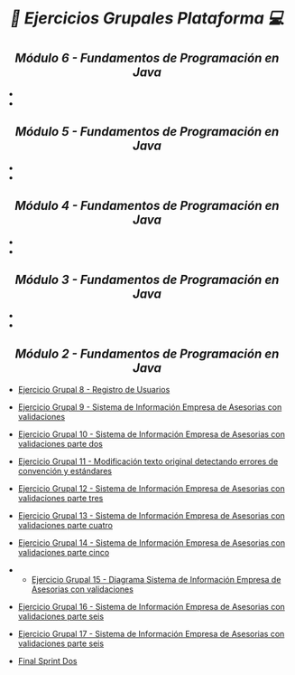 **_<h1 align="center">:vulcan_salute: Ejercicios Grupales Plataforma :computer:</h1>_**
**_<h2 align="center">Módulo 6 - Fundamentos de Programación en Java</h2>_**

- []()
- []()

**_<h2 align="center">Módulo 5 - Fundamentos de Programación en Java</h2>_**

- []()
- []()

**_<h2 align="center">Módulo 4 - Fundamentos de Programación en Java</h2>_**

- []()
- []()

**_<h2 align="center">Módulo 3 - Fundamentos de Programación en Java</h2>_**

- []()
- []()

**_<h2 align="center">Módulo 2 - Fundamentos de Programación en Java</h2>_**

- [Ejercicio Grupal 8 - Registro de Usuarios](https://github.com/KathyAlde21/ejerciciosGrupalesAppMoviles-/tree/ce402edcaebee77bbcb00d8f14bec5d2e909338f/src/ejercicioGrupal8)
- [Ejercicio Grupal 9 - Sistema de Información Empresa de Asesorias con validaciones](https://github.com/KathyAlde21/ejerciciosGrupalesAppMoviles-/tree/ce402edcaebee77bbcb00d8f14bec5d2e909338f/src/ejercicioGrupal9)
- [Ejercicio Grupal 10 - Sistema de Información Empresa de Asesorias con validaciones parte dos](https://github.com/KathyAlde21/ejerciciosGrupalesAppMoviles-/tree/ce402edcaebee77bbcb00d8f14bec5d2e909338f/src/ejercicioGrupal10)
- [Ejercicio Grupal 11 - Modificación texto original detectando errores de convención y estándares](https://github.com/KathyAlde21/ejerciciosGrupalesAppMoviles-/tree/ce402edcaebee77bbcb00d8f14bec5d2e909338f/src/ejercicioGrupal11)
- [Ejercicio Grupal 12 - Sistema de Información Empresa de Asesorias con validaciones parte tres](https://github.com/KathyAlde21/ejerciciosGrupalesAppMoviles-/tree/ce402edcaebee77bbcb00d8f14bec5d2e909338f/src/ejercicioGrupal12)
- [Ejercicio Grupal 13 - Sistema de Información Empresa de Asesorias con validaciones parte cuatro](https://github.com/KathyAlde21/ejerciciosGrupalesAppMoviles-/tree/ce402edcaebee77bbcb00d8f14bec5d2e909338f/src/ejercicioGrupal13)
- [Ejercicio Grupal 14 - Sistema de Información Empresa de Asesorias con validaciones parte cinco](https://github.com/KathyAlde21/ejerciciosGrupalesAppMoviles-/tree/ce402edcaebee77bbcb00d8f14bec5d2e909338f/src/ejercicioGrupal14)
- - [Ejercicio Grupal 15 - Diagrama Sistema de Información Empresa de Asesorias con validaciones](https://github.com/KathyAlde21/ejerciciosGrupalesAppMoviles-/tree/ce402edcaebee77bbcb00d8f14bec5d2e909338f/src/ejercicioGrupal15)

- [Ejercicio Grupal 16 - Sistema de Información Empresa de Asesorias con validaciones parte seis](https://github.com/KathyAlde21/ejerciciosGrupalesAppMoviles-/tree/ce402edcaebee77bbcb00d8f14bec5d2e909338f/src/ejercicioGrupal16)
- [Ejercicio Grupal 17 - Sistema de Información Empresa de Asesorias con validaciones parte seis](https://github.com/KathyAlde21/ejerciciosGrupalesAppMoviles-/tree/ce402edcaebee77bbcb00d8f14bec5d2e909338f/src/ejercicioGrupal17)

- [Final Sprint Dos](https://github.com/KathyAlde21/sprint_final_modulo_dos)
